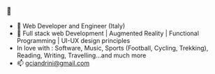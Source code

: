 ### 👋

- 🔭 Web Developer and Engineer (Italy)
- 🌱 Full stack web Development | Augmented Reality | Functional Programming | UI-UX design principles
-  In love with :  Software, Music, Sports (Football, Cycling, Trekking), Reading, Writing, Travelling...and much more 
- 📫 gciandrini@gmail.com 
